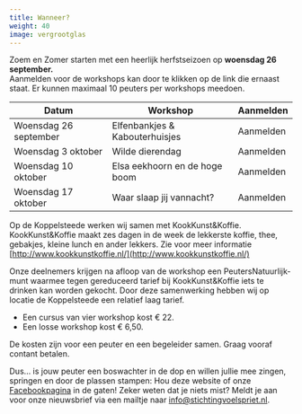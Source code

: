 ```yaml
---
title: Wanneer?
weight: 40
image: vergrootglas
---
```

Zoem en Zomer starten met een heerlijk herfstseizoen op **woensdag 26 september.**  
Aanmelden voor de workshops kan door te klikken op de link die ernaast staat. Er kunnen maximaal 10 peuters per workshops meedoen.

| Datum | Workshop | Aanmelden |
| --- | --- | --- |
| Woensdag 26 september | Elfenbankjes & Kabouterhuisjes | Aanmelden |
| Woensdag 3 oktober | Wilde dierendag | Aanmelden |
| Woensdag 10 oktober | Elsa eekhoorn en de hoge boom | Aanmelden |
| Woensdag 17 oktober | Waar slaap jij vannacht? | Aanmelden |

Op de Koppelsteede werken wij samen met KookKunst&Koffie. KookKunst&Koffie maakt zes dagen in de week de lekkerste koffie, thee, gebakjes, kleine lunch en ander lekkers. Zie voor meer informatie​ [http://www.kookkunstkoffie.nl/](http://www.kookkunstkoffie.nl/)

Onze deelnemers krijgen na afloop van de workshop een PeutersNatuurlijk-munt waarmee tegen gereduceerd tarief bij KookKunst&Koffie iets te drinken kan worden gekocht. Door deze samenwerking hebben wij op locatie de Koppelsteede een relatief laag tarief.

* Een cursus van vier workshop kost € 22.
* Een losse workshop kost € 6,50.

De kosten zijn voor een peuter en een begeleider samen. Graag vooraf contant betalen.

Dus… is jouw peuter een boswachter in de dop en willen jullie mee zingen, springen en door de plassen stampen: Hou deze website of onze [Facebookpagina](https://www.facebook.com/stichtingvoelspriet) in de gaten! Zeker weten dat je niets mist? Meldt je aan voor onze nieuwsbrief via een mailtje naar [info@stichtingvoelspriet.nl](mailto:info@stichtingvoelspriet.nl).
